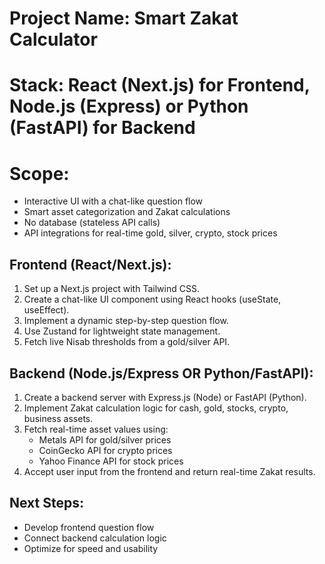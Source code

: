 # Project Name: Smart Zakat Calculator
# Stack: React (Next.js) for Frontend, Node.js (Express) or Python (FastAPI) for Backend
# Scope: 
- Interactive UI with a chat-like question flow
- Smart asset categorization and Zakat calculations
- No database (stateless API calls)
- API integrations for real-time gold, silver, crypto, stock prices

## Frontend (React/Next.js):
1. Set up a Next.js project with Tailwind CSS.
2. Create a chat-like UI component using React hooks (useState, useEffect).
3. Implement a dynamic step-by-step question flow.
4. Use Zustand for lightweight state management.
5. Fetch live Nisab thresholds from a gold/silver API.

## Backend (Node.js/Express OR Python/FastAPI):
1. Create a backend server with Express.js (Node) or FastAPI (Python).
2. Implement Zakat calculation logic for cash, gold, stocks, crypto, business assets.
3. Fetch real-time asset values using:
   - Metals API for gold/silver prices
   - CoinGecko API for crypto prices
   - Yahoo Finance API for stock prices
4. Accept user input from the frontend and return real-time Zakat results.

## Next Steps:
- Develop frontend question flow
- Connect backend calculation logic
- Optimize for speed and usability
